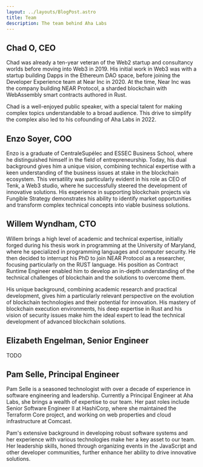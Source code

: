 ```yaml
---
layout: ../layouts/BlogPost.astro
title: Team
description: The team behind Aha Labs
---
```


## Chad O, CEO

Chad was already a ten-year veteran of the Web2 startup and
consultancy worlds before moving into Web3 in 2019. His initial work in Web3 was
with a startup building Dapps in the Ethereum DAO space, before joining the
Developer Experience team at Near Inc in 2020. At the time, Near Inc was the
company building NEAR Protocol, a sharded blockchain with WebAssembly smart
contracts authored in Rust.

Chad is a well-enjoyed public speaker, with a special talent for making complex
topics understandable to a broad audience. This drive to simplify the complex
also led to his cofounding of Aha Labs in 2022.

## Enzo Soyer, COO

Enzo is a graduate of CentraleSupélec and ESSEC Business School, where he
distinguished himself in the field of entrepreneurship. Today, his dual
background gives him a unique vision, combining technical expertise with a keen
understanding of the business issues at stake in the blockchain ecosystem. This
versatility was particularly evident in his role as CEO of Tenk, a Web3 studio,
where he successfully steered the development of innovative solutions. His
experience in supporting blockchain projects via Fungible Strategy demonstrates
his ability to identify market opportunities and transform complex technical
concepts into viable business solutions.

## Willem Wyndham, CTO

Willem brings a high level of academic and technical expertise,
initially forged during his thesis work in programming at the University of
Maryland, where he specialized in programming languages and computer security.
He then decided to interrupt his PhD to join NEAR Protocol as a researcher,
focusing particularly on the RUST language. His position as Contract Runtime
Engineer enabled him to develop an in-depth understanding of the technical
challenges of blockchain and the solutions to overcome them.

His unique background, combining academic research and practical development,
gives him a particularly relevant perspective on the evolution of blockchain
technologies and their potential for innovation. His mastery of blockchain
execution environments, his deep expertise in Rust and his vision of
security issues make him the ideal expert to lead the technical development of
advanced blockchain solutions.

## Elizabeth Engelman, Senior Engineer

TODO

## Pam Selle, Principal Engineer

Pam Selle is a seasoned technologist with over a decade of experience in
software engineering and leadership. Currently a Principal Engineer at Aha Labs,
she brings a wealth of expertise to our team. Her past roles include Senior
Software Engineer II at HashiCorp, where she maintained the Terraform Core
project, and working on web properties and cloud infrastructure at Comcast.

Pam's extensive background in developing robust software systems and her
experience with various technologies make her a key asset to our team. Her
leadership skills, honed through organizing events in the JavaScript and other
developer communities, further enhance her ability to drive innovative
solutions.
